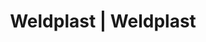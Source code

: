 ---
Link: "file:/Users/vinayakpatel/Downloads/www.weldplast.cz/eshop_products_compare/add/eshop-products-variant134"
product_name: "null"
product_id: "null"
title: "Weldplast | Weldplast"
product_desc: ""
product_specs: ""
product_downloads: ""
href: ""
accessories: ""
similar_products: ""
---